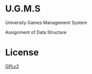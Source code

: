 # U.G.M.S
University Games Management System

Assignment of Data Structure

# License
[GPLv3](https://github.com/BigPa/U.G.M.S/blob/master/LICENSE)
